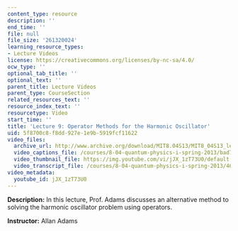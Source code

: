 ```yaml
---
content_type: resource
description: ''
end_time: ''
file: null
file_size: '261320024'
learning_resource_types:
- Lecture Videos
license: https://creativecommons.org/licenses/by-nc-sa/4.0/
ocw_type: ''
optional_tab_title: ''
optional_text: ''
parent_title: Lecture Videos
parent_type: CourseSection
related_resources_text: ''
resource_index_text: ''
resourcetype: Video
start_time: ''
title: 'Lecture 9: Operator Methods for the Harmonic Oscillator'
uid: 5f8700c8-f8dd-927e-1e9b-5919fcf11622
video_files:
  archive_url: http://www.archive.org/download/MIT8.04S13/MIT8_04S13_lec09_300k.mp4
  video_captions_file: /courses/8-04-quantum-physics-i-spring-2013/bad7d96250ba5240a00ff8ce87b5c232_jJX_1zT73U0.vtt
  video_thumbnail_file: https://img.youtube.com/vi/jJX_1zT73U0/default.jpg
  video_transcript_file: /courses/8-04-quantum-physics-i-spring-2013/46dc538cb2ae4be784dc403b7da8fd1e_jJX_1zT73U0.pdf
video_metadata:
  youtube_id: jJX_1zT73U0
---
```


**Description:** In this lecture, Prof. Adams discusses an alternative method to solving the harmonic oscillator problem using operators.

**Instructor:** Allan Adams

